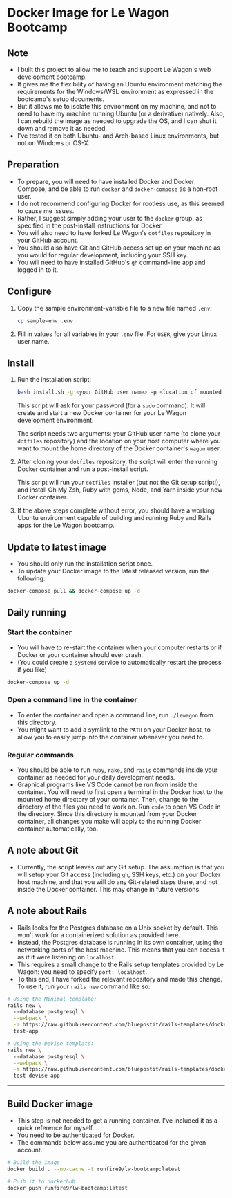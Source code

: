 # Docker Image for Le Wagon Bootcamp
## Note
- I built this project to allow me to teach and support Le Wagon's web development bootcamp.
- It gives me the flexibility of having an Ubuntu environment matching the requirements for the Windows/WSL environment as expressed in the bootcamp's setup documents.
- But it allows me to isolate this environment on my machine, and not to need to have my machine running Ubuntu (or a derivative) natively. Also, I can rebuild the image as needed to upgrade the OS, and I can shut it down and remove it as needed.
- I've tested it on both Ubuntu- and Arch-based Linux environments, but not on Windows or OS-X.

## Preparation
- To prepare, you will need to have installed Docker and Docker Compose, and be able to run `docker` and `docker-compose` as a non-root user.
- I do not recommend configuring Docker for rootless use, as this seemed to cause me issues.
- Rather, I suggest simply adding your user to the `docker` group, as specified in the post-install instructions for Docker.
- You will also need to have forked Le Wagon's `dotfiles` repository in your GitHub account.
- You should also have Git and GitHub access set up on your machine as you would for regular development, including your SSH key.
- You will need to have installed GitHub's `gh` command-line app and logged in to it.

## Configure
1. Copy the sample environment-variable file to a new file named `.env`:
    ```bash
    cp sample-env .env
    ```
2. Fill in values for all variables in your `.env` file. For `USER`, give your Linux user name.

## Install
1. Run the installation script:
    ```bash
    bash install.sh -g <your GitHub user name> -p <location of mounted HOME directory on the host>
    ```
    This script will ask for your password (for a `sudo` command). It will create and start a new Docker container for your Le Wagon development environment.

    The script needs two arguments: your GitHub user name (to clone your `dotfiles` repository) and the location on your host computer where you want to mount the home directory of the Docker container's `wagon` user.

2. After cloning your `dotfiles` repository, the script will enter the running Docker container and run a post-install script.

    This script will run your `dotfiles` installer (but not the Git setup script!), and install Oh My Zsh, Ruby with gems, Node, and Yarn inside your new Docker container.

3. If the above steps complete without error, you should have a working Ubuntu environment capable of building and running Ruby and Rails apps for the Le Wagon bootcamp.

## Update to latest image
- You should only run the installation script once.
- To update your Docker image to the latest released version, run the following:

```bash
docker-compose pull && docker-compose up -d
```

## Daily running
### Start the container
- You will have to re-start the container when your computer restarts or if Docker or your container should ever crash.
- (You could create a `systemd` service to automatically restart the process if you like)

```bash
docker-compose up -d
```

### Open a command line in the container
- To enter the container and open a command line, run `./lewagon` from this directory.
- You might want to add a symlink to the `PATH` on your Docker host, to allow you to easily jump into the container whenever you need to.

### Regular commands
- You should be able to run `ruby`, `rake`, and `rails` commands inside your container as needed for your daily development needs.
- Graphical programs like VS Code cannot be run from inside the container. You will need to first open a terminal in the Docker host to the mounted home directory of your container. Then, change to the directory of the files you need to work on. Run `code` to open VS Code in the directory. Since this directory is mounted from your Docker container, all changes you make will apply to the running Docker container automatically, too. 

## A note about Git
- Currently, the script leaves out any Git setup. The assumption is that you will setup your Git access (including `gh`, SSH keys, etc.) on your Docker host machine, and that you will do any Git-related steps there, and not inside the Docker container. This may change in future versions.

## A note about Rails
- Rails looks for the Postgres database on a Unix socket by default. This won't work for a containerized solution as provided here.
- Instead, the Postgres database is running in its own container, using the networking ports of the host machine. This means that you can access it as if it were listening on `localhost`.
- This requires a small change to the Rails setup templates provided by Le Wagon: you need to specify `port: localhost`.
- To this end, I have forked the relevant repository and made this change. To use it, run your `rails new` command like so:

```bash
# Using the Minimal template:
rails new \        
  --database postgresql \
  --webpack \
  -m https://raw.githubusercontent.com/bluepostit/rails-templates/docker/minimal.rb \
  test-app

# Using the Devise template:
rails new \       
  --database postgresql \
  --webpack \
  -m https://raw.githubusercontent.com/bluepostit/rails-templates/docker/devise.rb \
  test-devise-app
```

---

## Build Docker image
- This step is not needed to get a running container. I've included it as a quick reference for myself.
- You need to be authenticated for Docker.
- The commands below assume you are authenticated for the given account.

```bash
# Build the image
docker build . --no-cache -t runfire9/lw-bootcamp:latest

# Push it to dockerhub
docker push runfire9/lw-bootcamp:latest
```
